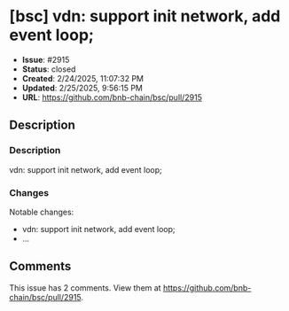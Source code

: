 # [bsc] vdn: support init network, add event loop;

- **Issue**: #2915
- **Status**: closed
- **Created**: 2/24/2025, 11:07:32 PM
- **Updated**: 2/25/2025, 9:56:15 PM
- **URL**: https://github.com/bnb-chain/bsc/pull/2915

## Description

### Description

vdn: support init network, add event loop;


### Changes

Notable changes: 
* vdn: support init network, add event loop;
* ...
## Comments

This issue has 2 comments. View them at https://github.com/bnb-chain/bsc/pull/2915.

